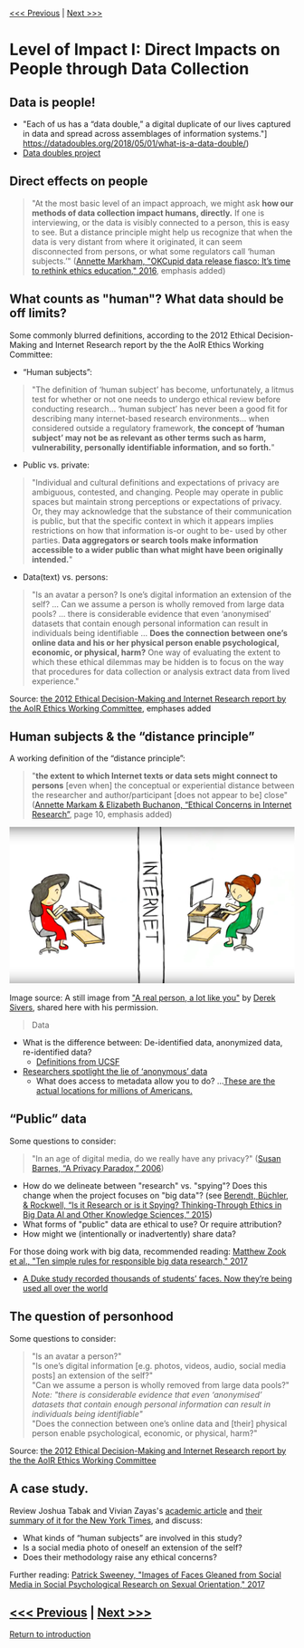 [<<< Previous](accessibility.md) | [Next >>>](power.md)

# Level of Impact I: Direct Impacts on People through Data Collection

## Data is people!
* "Each of us has a “data double,” a digital duplicate of our lives captured in data and spread across assemblages of information systems."] https://datadoubles.org/2018/05/01/what-is-a-data-double/)
* [Data doubles project](https://datadoubles.org/project/)
## Direct effects on people

> "At the most basic level of an impact approach, we might ask **how our methods of data collection impact humans, directly.** If one is interviewing, or the data is visibly connected to a person, this is easy to see. But a distance principle might help us recognize that when the data is very distant from where it originated, it can seem disconnected from persons, or what some regulators call ‘human subjects.’" ([Annette Markham, "OKCupid data release fiasco: It’s time to rethink ethics education," 2016](http://annettemarkham.com/2016/05/okcupid-data-release-fiasco-its-time-to-rethink-ethics-education/), emphasis added)  

## What counts as "human"? What data should be off limits?
 
Some commonly blurred definitions, according to the 2012 Ethical Decision-Making and Internet Research report by the the AoIR Ethics Working Committee:  

* “Human subjects”:

> "The definition of ‘human subject’ has become, unfortunately, a litmus test for whether or not one needs to undergo ethical review before conducting research... ‘human subject’ has never been a good fit for describing many internet-based research environments... when considered outside a regulatory framework, **the concept of ‘human subject’ may not be as relevant as other terms such as harm, vulnerability, personally identifiable information, and so forth.**"  

* Public vs. private:  

> "Individual and cultural definitions and expectations of privacy are ambiguous, contested, and changing. People may operate in public spaces but maintain strong perceptions or expectations of privacy. Or, they may acknowledge that the substance of their communication is public, but that the specific context in which it appears implies restrictions on how that information is-or ought to be- used by other parties. **Data aggregators or search tools make information accessible to a wider public than what might have been originally intended.**" 

* Data(text) vs. persons:

> "Is an avatar a person? Is one’s digital information an extension of the self? ... Can we assume a person is wholly removed from large data pools? ... there is considerable evidence that even ‘anonymised’ datasets that contain enough personal information can result in individuals being identifiable ... **Does the connection between one’s online data and his or her physical person enable psychological, economic, or physical, harm?** One way of evaluating the extent to which these ethical dilemmas may be hidden is to focus on the way that procedures for data collection or analysis extract data from lived experience."  

Source: [the 2012 Ethical Decision-Making and Internet Research report by the AoIR Ethics Working Committee](http://aoir.org/reports/ethics2.pdf), emphases added    

## Human subjects & the “distance principle”

A working definition of the “distance principle”:

> "**the extent to which Internet texts or data sets might connect to persons** [even when] the conceptual or experiential distance between the researcher and author/participant [does not appear to be] close" ([Annette Markam & Elizabeth Buchanon, “Ethical Concerns in Internet Research”](https://www.academia.edu/8037870/Ethical_Concerns_in_Internet_Research), page 10, emphasis added)  

![Image of one person typing on a computer followed by a divisionary line marked 'internet' and then a second person typing on a computer, image drawn by Derek Sivers](../images/realperson.png)  

Image source: A still image from ["A real person, a lot like you"](https://www.youtube.com/watch?v=cfwwHa-7Ux8) by [Derek Sivers](https://sivers.org/), shared here with his permission.  

> Data 
* What is the difference between: De-identified data, anonymized data, re-identified data? 
    * [Definitions from UCSF](https://irb.ucsf.edu/definitions)
* [Researchers spotlight the lie of ‘anonymous’ data](https://techcrunch.com/2019/07/24/researchers-spotlight-the-lie-of-anonymous-data/)
    * What does access to metadata allow you to do? ...[These are the actual locations for millions of Americans.](https://www.nytimes.com/interactive/2019/12/19/opinion/location-tracking-cell-phone.html) 

## “Public” data

Some questions to consider:  

> "In an age of digital media, do we really have any privacy?" ([Susan Barnes, “A Privacy Paradox,” 2006](http://firstmonday.org/article/view/1394/1312))  

- How do we delineate between "research" vs. "spying"?  Does this change when the project focuses on "big data"? (see [Berendt, Büchler, & Rockwell, “Is it Research or is it Spying? Thinking-Through Ethics in Big Data AI and Other Knowledge Sciences,” 2015](https://people.cs.kuleuven.be/~bettina.berendt/Papers/berendt_buechler_rockwell_KUIN_2015.pdf))
- What forms of "public" data are ethical to use? Or require attribution?
- How might we (intentionally or inadvertently) share data?

For those doing work with big data, recommended reading: [Matthew Zook et al., "Ten simple rules for responsible big data research," 2017](http://journals.plos.org/ploscompbiol/article?id=10.1371/journal.pcbi.1005399)  

* [A Duke study recorded thousands of students’ faces. Now they’re being used all over the world](https://www.dukechronicle.com/article/2019/06/duke-university-facial-recognition-data-set-study-surveillance-video-students-china-uyghur)

## The question of personhood

Some questions to consider:  

> "Is an avatar a person?"  
> "Is one’s digital information [e.g. photos, videos, audio, social media posts] an extension of the self?"  
> "Can we assume a person is wholly removed from large data pools?" *Note: "there is considerable evidence that even ‘anonymised’ datasets that contain enough personal information can result in individuals being identifiable"*  
> "Does the connection between one’s online data and [their] physical person enable psychological, economic, or physical, harm?"     

Source: [the 2012 Ethical Decision-Making and Internet Research report by the the AoIR Ethics Working Committee](http://aoir.org/reports/ethics2.pdf)  



## A case study.  

Review Joshua Tabak and Vivian Zayas's [academic article](http://journals.plos.org/plosone/article?id=10.1371/journal.pone.0036671) and [their summary of it for the New York Times](http://www.nytimes.com/2012/06/03/opinion/sunday/the-science-of-gaydar.html), and discuss:

* What kinds of “human subjects” are involved in this study?
* Is a social media photo of oneself an extension of the self? 
* Does their methodology raise any ethical concerns?

Further reading: [Patrick Sweeney, "Images of Faces Gleaned from Social Media in Social Psychological Research on Sexual Orientation," 2017](https://www.academia.edu/34001772/Images_of_Faces_Gleaned_from_Social_Media_in_Social_Psychological_Research_on_Sexual_Orientation)   


[<<< Previous](accessibility.md) | [Next >>>](power.md)
-----
[Return to introduction](https://github.com/SouthernMethodistUniversity/access)
